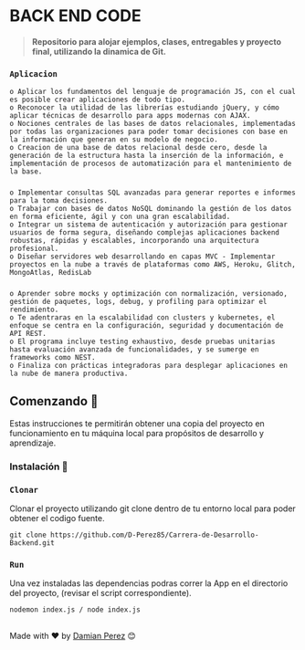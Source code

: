 # BACK END CODE

>#### Repositorio para alojar ejemplos, clases, entregables y proyecto final, utilizando la dinamica de Git. 



### `Aplicacion` 

	o Aplicar los fundamentos del lenguaje de programación JS, con el cual es posible crear aplicaciones de todo tipo. 
    o Reconocer la utilidad de las librerías estudiando jQuery, y cómo aplicar técnicas de desarrollo para apps modernas con AJAX.
	o Nociones centrales de las bases de datos relacionales, implementadas por todas las organizaciones para poder tomar decisiones con base en la información que generan en su modelo de negocio. 
    o Creacion de una base de datos relacional desde cero, desde la generación de la estructura hasta la inserción de la información, e implementación de procesos de automatización para el mantenimiento de la base. 
    
 ###  
    o Implementar consultas SQL avanzadas para generar reportes e informes para la toma decisiones. 
    o Trabajar con bases de datos NoSQL dominando la gestión de los datos en forma eficiente, ágil y con una gran escalabilidad. 
    o Integrar un sistema de autenticación y autorización para gestionar usuarios de forma segura, diseñando complejas aplicaciones backend robustas, rápidas y escalables, incorporando una arquitectura profesional. 
	o Diseñar servidores web desarrollando en capas MVC - Implementar proyectos en la nube a través de plataformas como AWS, Heroku, Glitch, MongoAtlas, RedisLab

 
 ###  

	o Aprender sobre mocks y optimización con normalización, versionado, gestión de paquetes, logs, debug, y profiling para optimizar el rendimiento. 
    o Te adentraras en la escalabilidad con clusters y kubernetes, el enfoque se centra en la configuración, seguridad y documentación de API REST. 
    o El programa incluye testing exhaustivo, desde pruebas unitarias hasta evaluación avanzada de funcionalidades, y se sumerge en frameworks como NEST. 
    o Finaliza con prácticas integradoras para desplegar aplicaciones en la nube de manera productiva.  


## Comenzando 🚀

Estas instrucciones te permitirán obtener una copia del proyecto en funcionamiento en tu máquina local para propósitos de desarrollo y aprendizaje.


### Instalación 🔧

### `Clonar` 
Clonar el proyecto utilizando git clone  dentro de tu entorno local para poder obtener el codigo fuente. 
```
git clone https://github.com/D-Perez85/Carrera-de-Desarrollo-Backend.git
```

### `Run`
Una vez instaladas las dependencias podras correr la App en el directorio del proyecto, (revisar el script correspondiente).  
```
nodemon index.js / node index.js
```


##
Made with ❤️ by [Damian Perez](https://github.com/D-Perez85) 😊